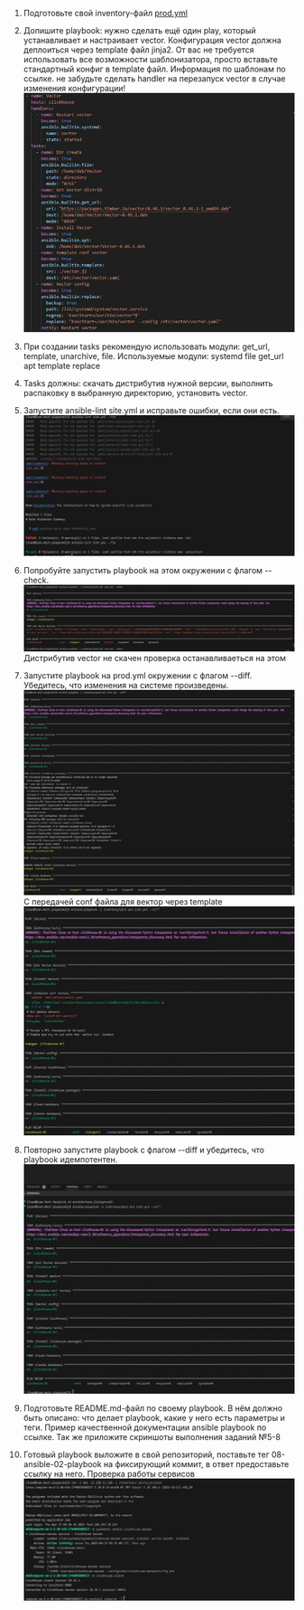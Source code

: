 1. Подготовьте свой inventory-файл [prod.yml](./inventory/prod.yml)
2. Допишите playbook: нужно сделать ещё один play, который устанавливает и настраивает vector. Конфигурация vector должна деплоиться через template файл jinja2. От вас не требуется использовать все возможности шаблонизатора, просто вставьте стандартный конфиг в template файл. Информация по шаблонам по ссылке. не забудьте сделать handler на перезапуск vector в случае изменения конфигурации!
![2](./img/2.jpg)
3. При создании tasks рекомендую использовать модули: get_url, template, unarchive, file.
   Используемые модули:
   systemd
   file
   get_url
   apt
   template
   replace
4. Tasks должны: скачать дистрибутив нужной версии, выполнить распаковку в выбранную директорию, установить vector.
5. Запустите ansible-lint site.yml и исправьте ошибки, если они есть.
   ![5](./img/5.jpg)
6. Попробуйте запустить playbook на этом окружении с флагом --check.
![6](./img/6.jpg)
Дистрибутив vector не скачен проверка останавливаеться на этом

7. Запустите playbook на prod.yml окружении с флагом --diff. Убедитесь, что изменения на системе произведены.
![7](./img/7.jpg)
С передачей conf файла для вектор через template
![7.1](./img/7.1.jpg)
8. Повторно запустите playbook с флагом --diff и убедитесь, что playbook идемпотентен.
![8](./img/8.jpg)
9.  Подготовьте README.md-файл по своему playbook. В нём должно быть описано: что делает playbook, какие у него есть параметры и теги. Пример качественной документации ansible playbook по ссылке. Так же приложите скриншоты выполнения заданий №5-8
10. Готовый playbook выложите в свой репозиторий, поставьте тег 08-ansible-02-playbook на фиксирующий коммит, в ответ предоставьте ссылку на него.
    Проверка работы сервисов 
![9](./img/9.jpg)
